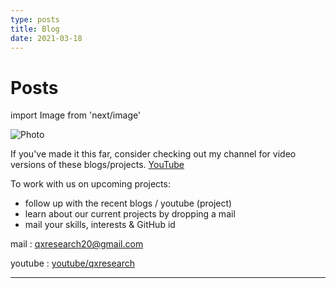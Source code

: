 ```yaml
---
type: posts 
title: Blog
date: 2021-03-18
---
```


# Posts

import Image from 'next/image'

<Image
  src="/images/mmk.png"
  alt="Photo"
  width={4592}
  height={1568}
  priority
  className="next-image"
/>

If you've made it this far, consider checking out my channel for video versions of these blogs/projects. [YouTube](https://www.youtube.com/c/qxresearch)

To work with us on upcoming projects:
- follow up with the recent blogs / youtube (project)
- learn about our current projects by dropping a mail
- mail your skills, interests & GitHub id

mail : qxresearch20@gmail.com

youtube : [youtube/qxresearch](https://www.youtube.com/c/qxresearch)


---
